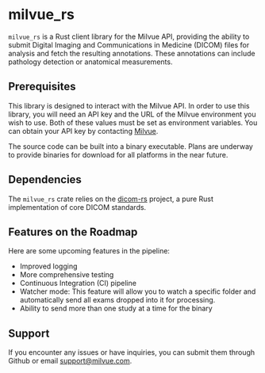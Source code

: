 # milvue_rs

`milvue_rs` is a Rust client library for the Milvue API, providing the ability to submit Digital Imaging and Communications in Medicine (DICOM) files for analysis and fetch the resulting annotations. These annotations can include pathology detection or anatomical measurements.

## Prerequisites

This library is designed to interact with the Milvue API. In order to use this library, you will need an API key and the URL of the Milvue environment you wish to use. Both of these values must be set as environment variables. You can obtain your API key by contacting [Milvue](https://www.milvue.com/).

The source code can be built into a binary executable. Plans are underway to provide binaries for download for all platforms in the near future.

## Dependencies

The `milvue_rs` crate relies on the [dicom-rs](https://github.com/Enet4/dicom-rs) project, a pure Rust implementation of core DICOM standards.

## Features on the Roadmap

Here are some upcoming features in the pipeline:

- Improved logging
- More comprehensive testing
- Continuous Integration (CI) pipeline
- Watcher mode: This feature will allow you to watch a specific folder and automatically send all exams dropped into it for processing.
- Ability to send more than one study at a time for the binary

## Support

If you encounter any issues or have inquiries, you can submit them through Github or email support@milvue.com.
